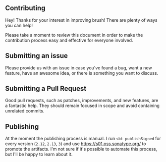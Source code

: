 ## Contributing
Hey! Thanks for your interest in improving brush! There are plenty of ways you can help!

Please take a moment to review this document in order to make the contribution process easy and effective for everyone involved.

## Submitting an issue
Please provide us with an issue in case you've found a bug, want a new feature, have an awesome idea, or there is something you want to discuss.

## Submitting a Pull Request
Good pull requests, such as patches, improvements, and new features, are a fantastic help. They should remain focused in scope and avoid containing unrelated commits.

## Publishing
At the moment the publishing process is manual. I run `sbt publishSigned` for every version (`2.12`, `2.13`, `3`) and use https://s01.oss.sonatype.org/ to promote the artifacts. I'm not sure if it's possible to automate this process, but I'll be happy to learn about it.